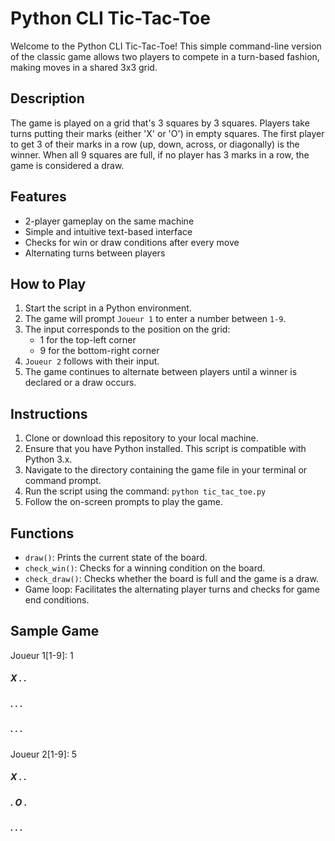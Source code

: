# Python CLI Tic-Tac-Toe

Welcome to the Python CLI Tic-Tac-Toe! This simple command-line version of the classic game allows two players to compete in a turn-based fashion, making moves in a shared 3x3 grid.

## Description

The game is played on a grid that's 3 squares by 3 squares. Players take turns putting their marks (either 'X' or 'O') in empty squares. The first player to get 3 of their marks in a row (up, down, across, or diagonally) is the winner. When all 9 squares are full, if no player has 3 marks in a row, the game is considered a draw.

## Features

- 2-player gameplay on the same machine
- Simple and intuitive text-based interface
- Checks for win or draw conditions after every move
- Alternating turns between players

## How to Play

1. Start the script in a Python environment.
2. The game will prompt `Joueur 1` to enter a number between `1-9`.
3. The input corresponds to the position on the grid:
   - 1 for the top-left corner
   - 9 for the bottom-right corner
4. `Joueur 2` follows with their input.
5. The game continues to alternate between players until a winner is declared or a draw occurs.

## Instructions

1. Clone or download this repository to your local machine.
2. Ensure that you have Python installed. This script is compatible with Python 3.x.
3. Navigate to the directory containing the game file in your terminal or command prompt.
4. Run the script using the command: `python tic_tac_toe.py`
5. Follow the on-screen prompts to play the game.

## Functions

- `draw()`: Prints the current state of the board.
- `check_win()`: Checks for a winning condition on the board.
- `check_draw()`: Checks whether the board is full and the game is a draw.
- Game loop: Facilitates the alternating player turns and checks for game end conditions.

## Sample Game

Joueur 1[1-9]: 1

##### X . .

##### . . .

##### . . .

Joueur 2[1-9]: 5

##### X . .

##### . O .

##### . . .
